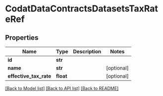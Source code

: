 # CodatDataContractsDatasetsTaxRateRef

## Properties
Name | Type | Description | Notes
------------ | ------------- | ------------- | -------------
**id** | **str** |  | 
**name** | **str** |  | [optional] 
**effective_tax_rate** | **float** |  | [optional] 

[[Back to Model list]](../README.md#documentation-for-models) [[Back to API list]](../README.md#documentation-for-api-endpoints) [[Back to README]](../README.md)

